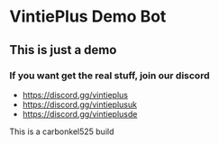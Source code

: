 
# VintiePlus Demo Bot

## This is just a demo
### If you want get the real stuff, join our discord
- https://discord.gg/vintieplus
- https://discord.gg/vintieplusuk
- https://discord.gg/vintieplusde

This is a carbonkel525 build
